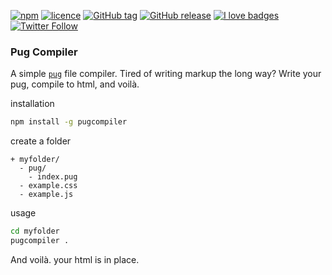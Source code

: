 [![npm](https://img.shields.io/npm/v/pugcompiler.svg?style=flat-square)](https://www.npmjs.com/package/pugcompiler)
[![licence](https://img.shields.io/npm/l/pugcompiler.svg?style=flat-square)](https://github.com/SaschaVoid/pug-compiler/blob/master/LICENCE.md)
[![GitHub tag](https://img.shields.io/github/tag/SaschaVoid/pug-compiler.svg?style=flat-square)](https://github.com/SaschaVoid/pug-compiler/tags)
[![GitHub release](https://img.shields.io/github/release/SaschaVoid/pug-compiler.svg?style=flat-square)](https://github.com/SaschaVoid/pug-compiler/releases)
[![I love badges](https://img.shields.io/badge/I%20love-badges-FF00FF.svg?style=flat-square)](https://shields.io)
[![Twitter Follow](https://img.shields.io/twitter/follow/SaschaVoid.svg?style=social&label=Follow)](https://twitter.com/SaschaVoid)

### Pug Compiler
A simple [`pug`](https://pugjs.org) file compiler. Tired of writing markup the long way? Write your pug, compile to html, and voilà.

installation
``` sh
npm install -g pugcompiler
```

create a folder

    + myfolder/
      - pug/
        - index.pug
      - example.css
      - example.js

usage
``` sh
cd myfolder
pugcompiler .
```

And voilà. your html is in place.
